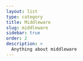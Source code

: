 ```yaml
---
layout: list
type: category
title: Middleware
slug: middleware
sidebar: true
order: 2
description: >
  Anything about middleware
---
```

